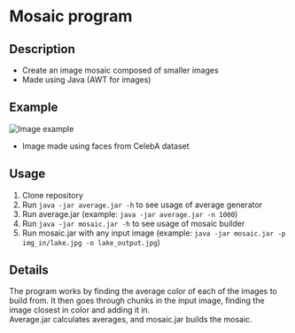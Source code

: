 # Mosaic program

## Description
* Create an image mosaic composed of smaller images
* Made using Java (AWT for images)

## Example
![Image example](sample.jpg)
* Image made using faces from CelebA dataset

## Usage
1. Clone repository
2. Run `java -jar average.jar -h` to see usage of average generator
3. Run average.jar (example: `java -jar average.jar -n 1000`)
4. Run `java -jar mosaic.jar -h` to see usage of mosaic builder
5. Run mosaic.jar with any input image (example: `java -jar mosaic.jar -p img_in/lake.jpg -o lake_output.jpg`)

## Details
The program works by finding the average color of each of the images to build from. It then goes through chunks in the input image, finding the image closest in color and adding it in.  
Average.jar calculates averages, and mosaic.jar builds the mosaic.
